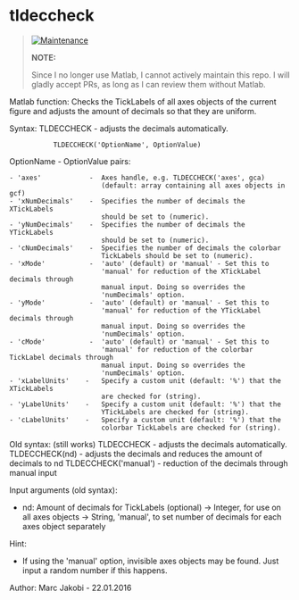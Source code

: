 # tldeccheck

> [![Maintenance](https://img.shields.io/badge/Maintained%3F-no-red.svg)](https://bitbucket.org/lbesson/ansi-colors)
>
> __NOTE:__
>
> Since I no longer use Matlab, I cannot actively maintain this repo.
> I will gladly accept PRs, as long as I can review them without Matlab.

Matlab function: Checks the TickLabels of all axes objects of the current figure and adjusts the amount of decimals so that they are uniform.

Syntax:        TLDECCHECK              - adjusts the decimals
                                         automatically.

               TLDECCHECK('OptionName', OptionValue)


OptionName - OptionValue pairs:

    - 'axes'            -  Axes handle, e.g. TLDECCHECK('axes', gca)
                           (default: array containing all axes objects in gcf)
    - 'xNumDecimals'    -  Specifies the number of decimals the XTickLabels
                           should be set to (numeric).
    - 'yNumDecimals'    -  Specifies the number of decimals the YTickLabels
                           should be set to (numeric).
    - 'cNumDecimals'    -  Specifies the number of decimals the colorbar
                           TickLabels should be set to (numeric).
    - 'xMode'           -  'auto' (default) or 'manual' - Set this to 
                           'manual' for reduction of the XTickLabel decimals through
                           manual input. Doing so overrides the
                           'numDecimals' option.
    - 'yMode'           -  'auto' (default) or 'manual' - Set this to 
                           'manual' for reduction of the YTickLabel decimals through
                           manual input. Doing so overrides the
                           'numDecimals' option.
    - 'cMode'           -  'auto' (default) or 'manual' - Set this to 
                           'manual' for reduction of the colorbar TickLabel decimals through
                           manual input. Doing so overrides the
                           'numDecimals' option.
    - 'xLabelUnits'    -   Specify a custom unit (default: '%') that the XTickLabels
                           are checked for (string).
    - 'yLabelUnits'    -   Specify a custom unit (default: '%') that the 
                           YTickLabels are checked for (string).
    - 'cLabelUnits'    -   Specify a custom unit (default: '%') that the
                           colorbar TickLabels are checked for (string).


Old syntax:    (still works)
               TLDECCHECK              - adjusts the decimals
                                         automatically.
               TLDECCHECK(nd)          - adjusts the decimals and reduces the
                                         amount of decimals to nd
               TLDECCHECK('manual')    - reduction of the decimals through
                                         manual input

Input arguments (old syntax):

   - nd:   Amount of decimals for TickLabels (optional)
           -> Integer, for use on all axes objects
           -> String, 'manual', to set number of decimals for each axes
                      object separately

Hint:

   - If using the 'manual' option, invisible axes objects may be found.
     Just input a random number if this happens.

Author: Marc Jakobi - 22.01.2016

